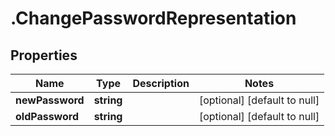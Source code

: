 # .ChangePasswordRepresentation

## Properties
Name | Type | Description | Notes
------------ | ------------- | ------------- | -------------
**newPassword** | **string** |  | [optional] [default to null]
**oldPassword** | **string** |  | [optional] [default to null]


